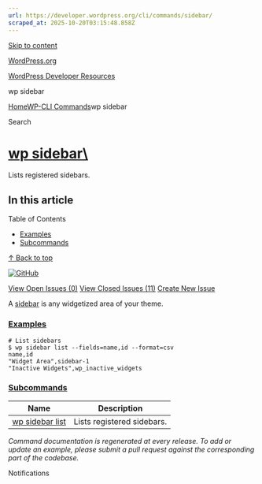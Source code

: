 ```yaml
---
url: https://developer.wordpress.org/cli/commands/sidebar/
scraped_at: 2025-10-20T03:15:48.858Z
---
```


[Skip to content](https://developer.wordpress.org/cli/commands/sidebar/#wp--skip-link--target)

[WordPress.org](https://wordpress.org/)

[WordPress Developer Resources](https://developer.wordpress.org/)

wp sidebar


[Home](https://developer.wordpress.org/)[WP-CLI Commands](https://developer.wordpress.org/cli/commands/)wp sidebar

Search

# [wp sidebar\  <command>](https://developer.wordpress.org/cli/commands/sidebar/)

Lists registered sidebars.

## In this article

Table of Contents

- [Examples](https://developer.wordpress.org/cli/commands/sidebar/#examples)
- [Subcommands](https://developer.wordpress.org/cli/commands/sidebar/#subcommands)

[↑ Back to top](https://developer.wordpress.org/cli/commands/sidebar/#wp--skip-link--target)

[![GitHub](https://make.wordpress.org/cli/wp-content/plugins/wporg-cli/assets/images/github-mark.svg)](https://github.com/wp-cli/widget-command)

[View Open Issues (0)](https://github.com/login?return_to=%2Fissues%3Fq%3Dlabel%3Acommand%3Asidebar+sort%3Aupdated-desc+org%3Awp-cli+is%3Aopen) [View Closed Issues (11)](https://github.com/login?return_to=%2Fissues%3Fq%3Dlabel%3Acommand%3Asidebar+sort%3Aupdated-desc+org%3Awp-cli+is%3Aclosed) [Create New Issue](https://github.com/wp-cli/widget-command/issues/new)

A [sidebar](https://developer.wordpress.org/themes/functionality/sidebars/) is any widgetized area of your theme.

### [Examples](https://developer.wordpress.org/cli/commands/sidebar/\#examples)

```
# List sidebars
$ wp sidebar list --fields=name,id --format=csv
name,id
"Widget Area",sidebar-1
"Inactive Widgets",wp_inactive_widgets

```

### [Subcommands](https://developer.wordpress.org/cli/commands/sidebar/\#subcommands)

| Name | Description |
| --- | --- |
| [wp sidebar list](https://developer.wordpress.org/cli/commands/sidebar/list/) | Lists registered sidebars. |

_Command documentation is regenerated at every release. To add or update an example, please submit a pull request against the corresponding part of the codebase._

Notifications